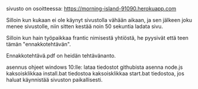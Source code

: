 sivusto on osoitteessa: https://morning-island-91090.herokuapp.com

Silloin kun kukaan ei ole käynyt sivustolla vähään aikaan, ja sen jälkeen joku menee sivustolle, niin sitten kestää noin 50 sekuntia ladata sivu.

Silloin kun hain työpaikkaa frantic nimisestä yhtiöstä, he pyysivät että teen tämän "ennakkotehtävän".

Ennakkotehtävä.pdf on heidän tehtävänanto.

asennus ohjeet windows 10:lle:
lataa tiedostot githubista
asenna node.js
kaksoisklikkaa install.bat tiedostoa
kaksoisklikkaa start.bat tiedostoa, jos haluat käynnistää sivuston paikallisesti.
